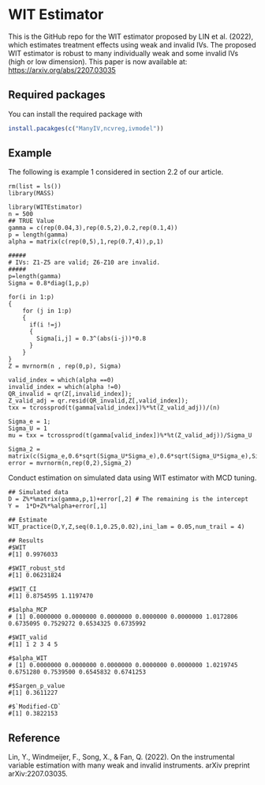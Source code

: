 # WIT Estimator

This is the GitHub repo for the WIT estimator proposed by LIN et al. (2022), which estimates treatment effects using weak and invalid IVs. The proposed WIT estimator is robust to many individually weak and some invalid IVs (high or low dimension). This paper is now available at: https://arxiv.org/abs/2207.03035

## Required packages 

You can install the required package with 

``` r
install.pacakges(c("ManyIV,ncvreg,ivmodel"))
```


## Example

The following is example 1 considered in section 2.2 of our article. 

```{r example}
rm(list = ls())
library(MASS)

library(WITEstimator)
n = 500
## TRUE Value 
gamma = c(rep(0.04,3),rep(0.5,2),0.2,rep(0.1,4))
p = length(gamma)
alpha = matrix(c(rep(0,5),1,rep(0.7,4)),p,1)

#####
# IVs: Z1-Z5 are valid; Z6-Z10 are invalid.
#####  
p=length(gamma)
Sigma = 0.8*diag(1,p,p)
    
for(i in 1:p)
{
    for (j in 1:p)
    {
      if(i !=j)
      {
        Sigma[i,j] = 0.3^(abs(i-j))*0.8
      }
    }
}
Z = mvrnorm(n , rep(0,p), Sigma)
    
valid_index = which(alpha ==0)
invalid_index = which(alpha !=0)
QR_invalid = qr(Z[,invalid_index]);
Z_valid_adj = qr.resid(QR_invalid,Z[,valid_index]);
txx = tcrossprod(t(gamma[valid_index])%*%t(Z_valid_adj))/(n)
    
Sigma_e = 1;
Sigma_U = 1
mu = txx = tcrossprod(t(gamma[valid_index])%*%t(Z_valid_adj))/Sigma_U
    
Sigma_2 = matrix(c(Sigma_e,0.6*sqrt(Sigma_U*Sigma_e),0.6*sqrt(Sigma_U*Sigma_e),Sigma_U),2,2)
error = mvrnorm(n,rep(0,2),Sigma_2)
```


Conduct estimation on simulated data using WIT estimator with MCD tuning.
```{r}
## Simulated data
D = Z%*%matrix(gamma,p,1)+error[,2] # The remaining is the intercept
Y =  1*D+Z%*%alpha+error[,1]

## Estimate 
WIT_practice(D,Y,Z,seq(0.1,0.25,0.02),ini_lam = 0.05,num_trail = 4)

## Results
#$WIT
#[1] 0.9976033

#$WIT_robust_std
#[1] 0.06231824

#$WIT_CI
#[1] 0.8754595 1.1197470

#$alpha_MCP
# [1] 0.0000000 0.0000000 0.0000000 0.0000000 0.0000000 1.0172806 0.6735095 0.7529272 0.6534325 0.6735992

#$WIT_valid
#[1] 1 2 3 4 5

#$alpha_WIT
# [1] 0.0000000 0.0000000 0.0000000 0.0000000 0.0000000 1.0219745 0.6751280 0.7539500 0.6545832 0.6741253

#$Sargen_p_value
#[1] 0.3611227

#$`Modified-CD`
#[1] 0.3822153
```


## Reference 
Lin, Y., Windmeijer, F., Song, X., & Fan, Q. (2022). On the instrumental variable estimation with many weak and invalid instruments. arXiv preprint arXiv:2207.03035.
